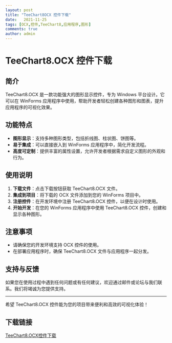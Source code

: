 ```yaml
---
layout: post
title: "TeeChart8OCX 控件下载"
date:   2021-11-25
tags: [OCX,控件,TeeChart8,应用程序,图形]
comments: true
author: admin
---
```

# TeeChart8.OCX 控件下载

## 简介
TeeChart8.OCX 是一款功能强大的图形显示控件，专为 Windows 平台设计。它可以在 WinForms 应用程序中使用，帮助开发者轻松创建各种图形和图表，提升应用程序的可视化效果。

## 功能特点
- **图形显示**：支持多种图形类型，包括折线图、柱状图、饼图等。
- **易于集成**：可以直接嵌入到 WinForms 应用程序中，简化开发流程。
- **高度可定制**：提供丰富的属性设置，允许开发者根据需求自定义图形的外观和行为。

## 使用说明
1. **下载文件**：点击下载按钮获取 TeeChart8.OCX 文件。
2. **集成到项目**：将下载的 OCX 文件添加到您的 WinForms 项目中。
3. **注册控件**：在开发环境中注册 TeeChart8.OCX 控件，以便在设计时使用。
4. **开始开发**：在您的 WinForms 应用程序中使用 TeeChart8.OCX 控件，创建和显示各种图形。

## 注意事项
- 请确保您的开发环境支持 OCX 控件的使用。
- 在部署应用程序时，确保 TeeChart8.OCX 文件与应用程序一起分发。

## 支持与反馈
如果您在使用过程中遇到任何问题或有任何建议，欢迎通过邮件或论坛与我们联系。我们将竭诚为您提供支持。

---

希望 TeeChart8.OCX 控件能为您的项目带来便利和高效的可视化体验！

## 下载链接

[TeeChart8.OCX控件下载](https://pan.quark.cn/s/0ac279752f19)